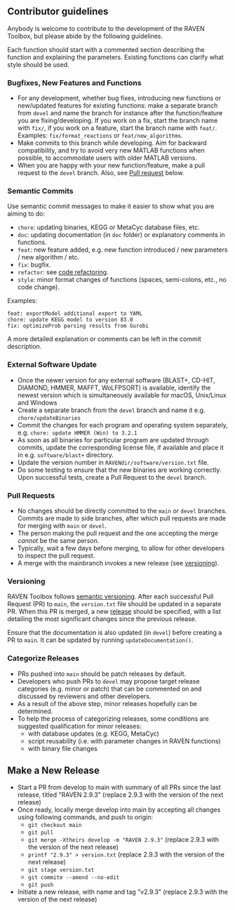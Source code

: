 ## Contributor guidelines

Anybody is welcome to contribute to the development of the RAVEN Toolbox, but please abide by the following guidelines.

Each function should start with a commented section describing the function and explaining the parameters. Existing functions can clarify what style should be used.

### Bugfixes, New Features and Functions
* For any development, whether bug fixes, introducing new functions or new/updated features for existing functions: make a separate branch from `devel` and name the branch for instance after the function/feature you are fixing/developing. If you work on a fix, start the branch name with `fix/`, if you work on a feature, start the branch name with `feat/`. Examples: `fix/format_reactions` or `feat/new_algorithms`.
* Make commits to this branch while developing. Aim for backward compatibility, and try to avoid very new MATLAB functions when possible, to accommodate users with older MATLAB versions.
* When you are happy with your new function/feature, make a pull request to the `devel` branch. Also, see [Pull request](#pull-request) below.

### Semantic Commits
Use semantic commit messages to make it easier to show what you are aiming to do:
* `chore`: updating binaries, KEGG or MetaCyc database files, etc.
* `doc`: updating documentation (in `doc` folder) or explanatory comments in functions.
* `feat`: new feature added, e.g. new function introduced / new parameters / new algorithm / etc.
* `fix`: bugfix.
* `refactor`: see [code refactoring](https://en.wikipedia.org/wiki/Code_refactoring).
* `style`: minor format changes of functions (spaces, semi-colons, etc., no code change).

Examples:
```
feat: exportModel additional export to YAML
chore: update KEGG model to version 83.0
fix: optimizeProb parsing results from Gurobi
```
A more detailed explanation or comments can be left in the commit description.

### External Software Update
* Once the newer version for any external software (BLAST+, CD-HIT, DIAMOND, HMMER, MAFFT, WoLFPSORT) is available, identify the newest version which is simultaneously available for macOS, Unix/Linux and Windows
* Create a separate branch from the `devel` branch and name it e.g. `chore/updateBinaries`
* Commit the changes for each program and operating system separately, e.g. `chore: update HMMER (Win) to 3.2.1`
* As soon as all binaries for particular program are updated through commits, update the corresponding license file, if available and place it in e.g. `software/blast+` directory.
* Update the version number in `RAVENdir/software/version.txt` file.
* Do some testing to ensure that the new binaries are working correctly. Upon successful tests, create a Pull Request to the `devel` branch.

### Pull Requests
* No changes should be directly committed to the `main` or `devel` branches. Commits are made to side branches, after which pull requests are made for merging with `main` or `devel`.
* The person making the pull request and the one accepting the merge _cannot_ be the same person.
* Typically, wait a few days before merging, to allow for other developers to inspect the pull request.
* A merge with the mainbranch invokes a new release (see [versioning](#versioning)).

### Versioning
RAVEN Toolbox follows [semantic versioning](https://semver.org/). After each successful Pull Request (PR) to `main`, the `version.txt` file should be updated in a separate PR. When this PR is merged, a new [release](https://github.com/SysBioChalmers/RAVEN/releases) should be specified, with a list detailing the most significant changes since the previous release.

Ensure that the documentation is also updated (in `devel`) before creating a PR to `main`. It can be updated by running `updateDocumentation()`.

### Categorize Releases
* PRs pushed into `main` should be patch releases by default.
* Developers who push PRs to `devel` may propose target release categories (e.g. minor or patch) that can be commented on and discussed by reviewers and other developers.
* As a result of the above step, minor releases hopefully can be determined.
* To help the process of categorizing releases, some conditions are suggested qualification for minor releases:
    * with database updates (e.g. KEGG, MetaCyc)
    * script reusability (i.e. with parameter changes in RAVEN functions)
    * with binary file changes

## Make a New Release
* Start a PR from develop to main with summary of all PRs since the last release, titled "RAVEN 2.9.3" (replace 2.9.3 with the version of the next release)
* Once ready, locally merge develop into main by accepting all changes using following commands, and push to origin:
    * `git checkout main`
    * `git pull`
    * `git merge -Xtheirs develop -m "RAVEN 2.9.3"` (replace 2.9.3 with the version of the next release)
    * `printf "2.9.3" > version.txt` (replace 2.9.3 with the version of the next release)
    * `git stage version.txt`
    * `git commite --amend --no-edit`
    * `git push`
* Initiate a new release, with name and tag "v2.9.3" (replace 2.9.3 with the version of the next release)